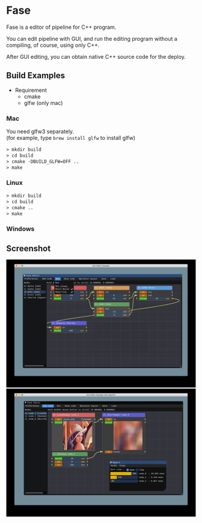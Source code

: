 # Fase

Fase is a editor of pipeline for C++ program.

You can edit pipeline with GUI, and run the editing program without a compiling,
of course, using only C++.

After GUI editing, you can obtain native C++ source code for the deploy.

## Build Examples

* Requirement
  * cmake
  * glfw (only mac)

### Mac

You need glfw3 separately.  
(for example, type `brew install glfw` to install glfw)  

	> mkdir build
	> cd build
	> cmake -DBUILD_GLFW=OFF ..
	> make

### Linux

	> mkdir build
	> cd build
	> cmake ..
	> make

### Windows


## Screenshot ##
<img src="https://raw.githubusercontent.com/denkoken/fase/master/docs/ss1.jpg">
<img src="https://raw.githubusercontent.com/denkoken/fase/master/docs/ss2.jpg">
